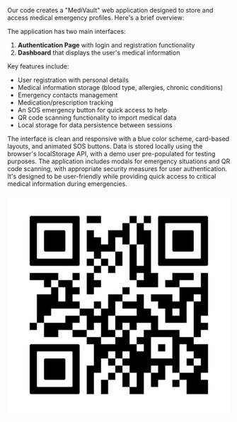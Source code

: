 Our code creates a "MediVault" web application designed to store and access medical emergency profiles. Here's a brief overview:

The application has two main interfaces:
1. **Authentication Page** with login and registration functionality
2. **Dashboard** that displays the user's medical information

Key features include:
- User registration with personal details
- Medical information storage (blood type, allergies, chronic conditions)
- Emergency contacts management
- Medication/prescription tracking
- An SOS emergency button for quick access to help
- QR code scanning functionality to import medical data
- Local storage for data persistence between sessions

The interface is clean and responsive with a blue color scheme, card-based layouts, and animated SOS buttons. Data is stored locally using the browser's localStorage API, with a demo user pre-populated for testing purposes.
The application includes modals for emergency situations and QR code scanning, with appropriate security measures for user authentication. It's designed to be user-friendly while providing quick access to critical medical information during emergencies.
<html>
  <head>
  </head>
  <title>QR CODE lead to website</title>
  <body>
    <img src="qr code linking to site.png" alt="https://github.com/sanchitishere/Codesmiths/blob/main/qr%20code%20linking%20to%20site.png" width="800">
  </body>
</html>
